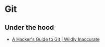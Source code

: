 # Git

## Under the hood

* [A Hacker's Guide to Git | Wildly Inaccurate](http://wildlyinaccurate.com/a-hackers-guide-to-git/)

